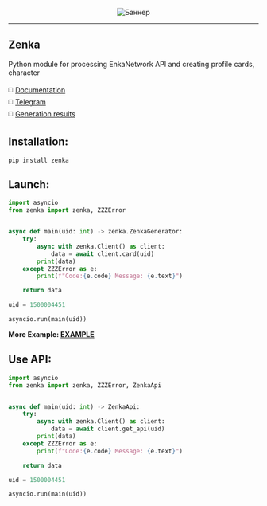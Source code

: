 <p align="center">
 <img src="https://raw.githubusercontent.com/DEViantUA/Zenka/refs/heads/main/readme/banner.png" alt="Баннер"/>
</p>

____

## Zenka
Python module for processing EnkaNetwork API and creating profile cards, character <br><br>
:white_medium_square: [Documentation](https://github.com/DEViantUA/EnkaCard/wiki)<br>
:white_medium_square: [Telegram](https://t.me/enkacardchat)<br>
:white_medium_square: [Generation results](https://github.com/DEViantUA/EnkaCard/wiki/Resultate)<br>



## Installation:
```
pip install zenka
```

## Launch:
``` python
import asyncio
from zenka import zenka, ZZZError


async def main(uid: int) -> zenka.ZenkaGenerator:
    try:
        async with zenka.Client() as client:
            data = await client.card(uid)
        print(data)
    except ZZZError as e:
        print(f"Code:{e.code} Message: {e.text}")

    return data

uid = 1500004451

asyncio.run(main(uid))

```

**More Example: [EXAMPLE](https://github.com/DEViantUA/Zenka/tree/main/example)**


## Use API:

``` python
import asyncio
from zenka import zenka, ZZZError, ZenkaApi


async def main(uid: int) -> ZenkaApi:
    try:
        async with zenka.Client() as client:
            data = await client.get_api(uid)
        print(data)
    except ZZZError as e:
        print(f"Code:{e.code} Message: {e.text}")

    return data

uid = 1500004451

asyncio.run(main(uid))
```

